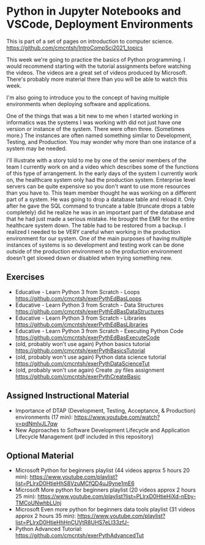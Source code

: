 # Python in Jupyter Notebooks and VSCode, Deployment Environments

This is part of a set of pages on introduction to computer science. https://github.com/cmcntsh/IntroCompSci2021_topics

This week we're going to practice the basics of Python programming. I would recommend starting with the tutorial assignments before watching the videos. The videos are a great set of videos produced by Microsoft. There's probably more material there than you will be able to watch this week.

I'm also going to introduce you to the concept of having multiple environments when deploying software and applications.

One of the things that was a bit new to me when I started working in informatics was the systems I was working with did not just have one version or instance of the system. There were often three. (Sometimes more.) The instances are often named something similar to Development, Testing, and Production. You may wonder why more than one instance of a system may be needed. 

I'll illustrate with a story told to me by one of the senior members of the team I currently work on and a video which describes some of the functions of this type of arrangement. In the early days of the system I currently work on, the healthcare system only had the production system. Enterprise level servers can be quite expensive so you don't want to use more resources than you have to. This team member thought he was working on a different part of a system. He was going to drop a database table and reload it. Only after he gave the SQL command to truncate a table (truncate drops a table completely) did he realize he was in an important part of the database and that he had just made a serious mistake. He brought the EMR for the entire healthcare system down. The table had to be restored from a backup. I realized I needed to be VERY careful when working in the production environment for our system. One of the main purposes of having multiple instances of systems is so development and testing work can be done outside of the production environment so the production environment doesn't get slowed down or disabled when trying something new.

## Exercises

* Educative - Learn Python 3 from Scratch - Loops https://github.com/cmcntsh/exerPythEdBasLoops
* Educative - Learn Python 3 from Scratch - Data Structures https://github.com/cmcntsh/exerPythEdBasDataStructures
* Educative - Learn Python 3 from Scratch - Libraries https://github.com/cmcntsh/exerPythEdBasLibraries
* Educative - Learn Python 3 from Scratch - Executing Python Code https://github.com/cmcntsh/exerPythEdBasExecuteCode
* (old, probably won't use again) Python basics tutorial https://github.com/cmcntsh/exerPythBasicsTutorial
* (old, probably won't use again) Python data science tutorial https://github.com/cmcntsh/exerPythDataScienceTut
* (old, probably won't use again) Create .py files assignment https://github.com/cmcntsh/exerPythCreateBasic

## Assigned Instructional Material

* Importance of DTAP (Development, Testing, Acceptance, & Production) environments (17 min): https://www.youtube.com/watch?v=pdNmlvJL7qw
* New Approaches to Software Development Lifecycle and Application Lifecycle Management (pdf included in this repository)

## Optional Material

* Microsoft Python for beginners playlist (44 videos approx 5 hours 20 min): https://www.youtube.com/playlist?list=PLlrxD0HtieHhS8VzuMCfQD4uJ9yne1mE6
* Microsoft More python for beginners playlist (20 videos approx 2 hours 25 min): https://www.youtube.com/playlist?list=PLlrxD0HtieHiXd-nEby-TMCoUNwhbLUnj
* Microsoft Even more python for beginners data tools playlist (31 videos approx 2 hours 35 min): https://www.youtube.com/playlist?list=PLlrxD0HtieHhHnCUVtR8UHS7eLl33zfJ-
* Python Advanced Tutorial: https://github.com/cmcntsh/exerPythAdvancedTut
